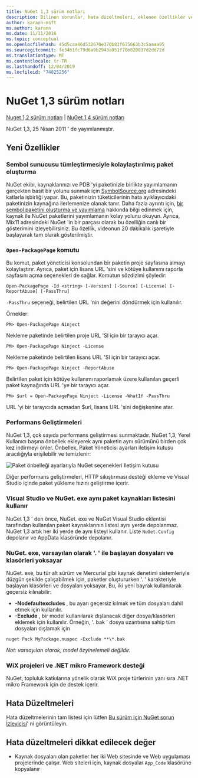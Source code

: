 ```yaml
---
title: NuGet 1,3 sürüm notları
description: Bilinen sorunlar, hata düzeltmeleri, eklenen özellikler ve CCR 'ler dahil olmak üzere NuGet 1,3 sürüm notları.
author: karann-msft
ms.author: karann
ms.date: 11/11/2016
ms.topic: conceptual
ms.openlocfilehash: 45d5caa46d532670e370b81f675663b3c5aaaa95
ms.sourcegitcommit: fe34b1fc79d6a9b2943a951f70b820037d2dd72d
ms.translationtype: MT
ms.contentlocale: tr-TR
ms.lasthandoff: 12/04/2019
ms.locfileid: "74825256"
---
```

# <a name="nuget-13-release-notes"></a>NuGet 1,3 sürüm notları

[Nuget 1,2 sürüm notları](../release-notes/nuget-1.2.md) | [NuGet 1,4 sürüm notları](../release-notes/nuget-1.4.md)

NuGet 1,3, 25 Nisan 2011 ' de yayımlanmıştır.

## <a name="new-features"></a>Yeni Özellikler

### <a name="streamlined-package-creation-with-symbol-server-integration"></a>Sembol sunucusu tümleştirmesiyle kolaylaştırılmış paket oluşturma

NuGet ekibi, kaynaklarınızı ve PDB 'yi paketinizle birlikte yayımlamanın gerçekten basit bir yolunu sunmak için [SymbolSource.org](http://www.symbolsource.org/) adresindeki katlarla işbirliği yapar. Bu, paketinizin tüketicilerinin hata ayıklayıcıdaki paketinizin kaynağına ilerlemenize olanak tanır. Daha fazla ayrıntı için, [bir sembol paketini oluşturma ve yayımlama](../create-packages/symbol-packages.md) hakkında bilgi edinmek için, kaynak ile NuGet paketlerini yayımlamanın kolay yolunu okuyun. Ayrıca, Mix11 adresindeki NuGet 'in bir parçası olarak bu özelliğin canlı bir gösterimini izleyebilirsiniz. Bu özellik, videonun 20 dakikalık işaretiyle başlayarak tam olarak gösterilmiştir.

### <a name="open-packagepage-command"></a>`Open-PackagePage` komutu

Bu komut, paket yöneticisi konsolundan bir paketin proje sayfasına almayı kolaylaştırır. Ayrıca, paket için lisans URL 'sini ve kötüye kullanımı raporla sayfasını açma seçenekleri de sağlar.
Komutun sözdizimi şöyledir:

    Open-PackagePage -Id <string> [-Version] [-Source] [-License] [-ReportAbuse] [-PassThru]

`-PassThru` seçeneği, belirtilen URL 'nin değerini döndürmek için kullanılır.

Örnekler:

    PM> Open-PackagePage Ninject

Nekleme paketinde belirtilen proje URL 'SI için bir tarayıcı açar.

    PM> Open-PackagePage Ninject -License

Nekleme paketinde belirtilen lisans URL 'SI için bir tarayıcı açar.

    PM> Open-PackagePage Ninject -ReportAbuse

Belirtilen paket için kötüye kullanımı raporlamak üzere kullanılan geçerli paket kaynağında URL 'ye bir tarayıcı açar.

    PM> $url = Open-PackagePage Ninject -License -WhatIf -PassThru

URL 'yi bir tarayıcıda açmadan $url, lisans URL 'sini değişkenine atar.

### <a name="performance-improvements"></a>Performans Geliştirmeleri

NuGet 1,3, çok sayıda performans geliştirmesi sunmaktadır. NuGet 1,3, Yerel Kullanıcı başına önbellek ekleyerek aynı paketin aynı sürümünü birden çok kez indirmeyi önler. Önbellek, Paket Yöneticisi ayarları iletişim kutusu aracılığıyla erişilebilir ve temizlenir:

![Paket önbelleği ayarlarıyla NuGet seçenekleri Iletişim kutusu](./media/nuget-options.png)

Diğer performans geliştirmeleri, HTTP sıkıştırması desteği ekleme ve Visual Studio içinde paket yükleme hızını geliştirme içerir.

### <a name="visual-studio-and-nugetexe-uses-the-same-list-of-package-sources"></a>Visual Studio ve NuGet. exe aynı paket kaynakları listesini kullanır

NuGet 1,3 ' den önce, NuGet. exe ve NuGet Visual Studio eklentisi tarafından kullanılan paket kaynaklarının listesi aynı yerde depolanmaz. NuGet 1,3 artık her iki yerde de aynı listeyi kullanır. Liste `NuGet.Config` depolanır ve AppData klasöründe depolanır.

### <a name="nugetexe-ignores-files-and-folders-that-start-with--by-default"></a>NuGet. exe, varsayılan olarak '. ' ile başlayan dosyaları ve klasörleri yoksayar

NuGet. exe, bu tür alt sürüm ve Mercurial gibi kaynak denetimi sistemleriyle düzgün şekilde çalışabilmek için, paketler oluştururken '. ' karakteriyle başlayan klasörleri ve dosyaları yoksayar. Bu, iki yeni bayrak kullanılarak geçersiz kılınabilir:

* __-Nodefaultexcludes__ , bu ayarı geçersiz kılmak ve tüm dosyaları dahil etmek için kullanılır.
* __-Exclude__ , bir model kullanılarak dışlanacak diğer dosya/klasörleri eklemek için kullanılır. Örneğin, '. bak ' dosya uzantısına sahip tüm dosyaları dışlamak için

```cli
nuget Pack MyPackage.nuspec -Exclude **\*.bak
```  

_Not: varsayılan olarak, model özyinelemeli değildir._

### <a name="support-for-wix-projects-and-the-net-micro-framework"></a>WiX projeleri ve .NET mikro Framework desteği

NuGet, topluluk katkılarına yönelik olarak WiX proje türlerinin yanı sıra .NET mikro Framework için de destek içerir.

## <a name="bug-fixes"></a>Hata Düzeltmeleri

Hata düzeltmelerinin tam listesi için lütfen [Bu sürüm Için NuGet sorun İzleyicisi](http://nuget.codeplex.com/workitem/list/advanced?keyword=&status=All&type=All&priority=All&release=NuGet%201.3&assignedTo=All&component=All&sortField=LastUpdatedDate&sortDirection=Descending&page=0)' ni görüntüleyin.

## <a name="bug-fixes-worth-noting"></a>Hata düzeltmeleri dikkat edilecek değer

* Kaynak dosyaları olan paketler her iki Web sitesinde ve Web uygulaması projelerinde çalışır.
Web siteleri için, kaynak dosyalar `App_Code` klasörüne kopyalanır
